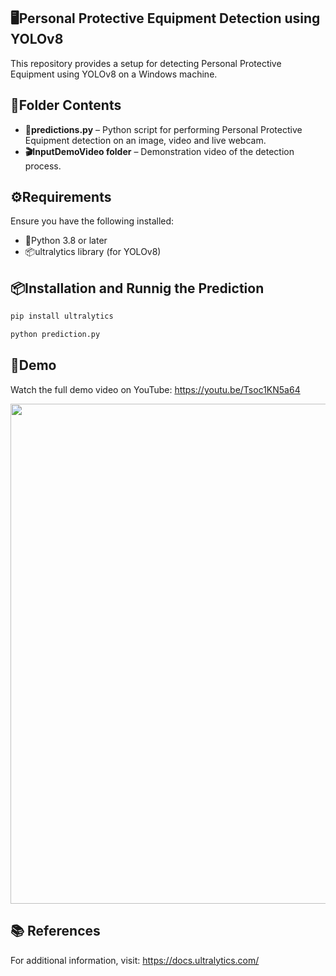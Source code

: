 ## 🖥️Personal Protective Equipment Detection using YOLOv8

This repository provides a setup for detecting Personal Protective Equipment using YOLOv8 on a Windows machine.

## 📂Folder Contents

- **🐍predictions.py** –  Python script for performing Personal Protective Equipment detection on an image, video and live webcam.
- **🎬InputDemoVideo folder** – Demonstration video of the detection process.

## ⚙️Requirements

Ensure you have the following installed:

- 🐍Python 3.8 or later
- 📦ultralytics library (for YOLOv8)

## 📦Installation and Runnig the Prediction

```bash
pip install ultralytics
```

```bash
python prediction.py
```

## 🎥Demo

Watch the full demo video on YouTube: https://youtu.be/Tsoc1KN5a64

<img src="https://github.com/user-attachments/assets/6084cd12-4aae-41bc-a19f-86e33218866b" width="800">


## 📚 References

For additional information, visit: https://docs.ultralytics.com/
